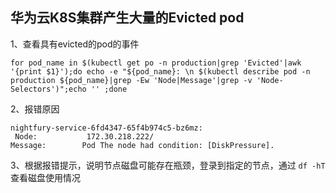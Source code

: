 ## 华为云K8S集群产生大量的Evicted pod

1、查看具有evicted的pod的事件

```
for pod_name in $(kubectl get po -n production|grep 'Evicted'|awk '{print $1}');do echo -e "${pod_name}: \n $(kubectl describe pod -n production ${pod_name}|grep -Ew 'Node|Message'|grep -v 'Node-Selectors')";echo '' ;done
```


2、报错原因

```
nightfury-service-6fd4347-65f4b974c5-bz6mz:
 Node:           172.30.218.222/
Message:        Pod The node had condition: [DiskPressure].
```


3、根据报错提示，说明节点磁盘可能存在瓶颈，登录到指定的节点，通过 `df -hT` 查看磁盘使用情况

```

```